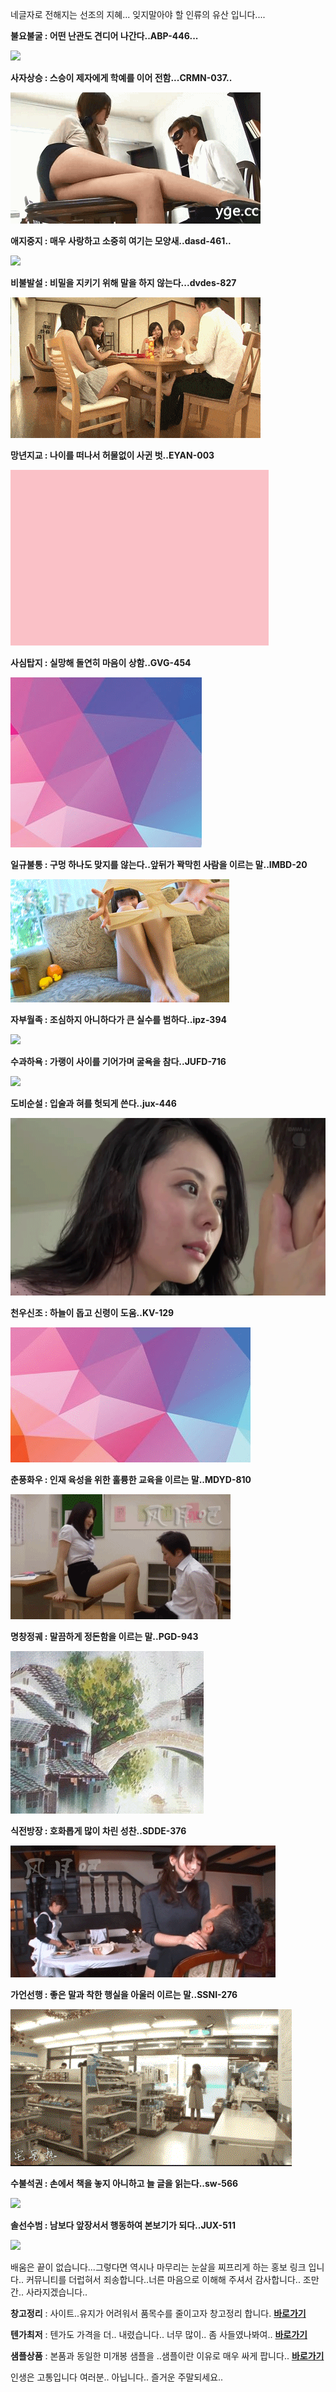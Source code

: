 네글자로 전해지는 선조의 지혜... 잊지말아야 할 인류의 유산 입니다....



**불요불굴 : 어떤 난관도 견디어 나간다..ABP-446...**

![](https://github.com/jeongsamie/viral_image/blob/master/ABP-446.gif)

**사자상승 : 스승이 제자에게 학예를 이어 전함...CRMN-037..**

![](https://github.com/jeongsamie/viral_image/blob/master/CRMN-037.gif)

**애지중지 : 매우 사랑하고 소중히 여기는 모양새..dasd-461..**

![](https://github.com/jeongsamie/viral_image/blob/master/dasd-461.gif)

**비불발설 : 비밀을 지키기 위해 말을 하지 않는다...dvdes-827**

![](https://github.com/jeongsamie/viral_image/blob/master/dvdes-827.gif)

**망년지교 : 나이를 떠나서 허물없이 사귄 벗..EYAN-003**

![](https://github.com/jeongsamie/viral_image/blob/master/EYAN-003.gif)

**사심탑지 : 실망해 돌연히 마음이 상함..GVG-454**

![](https://github.com/jeongsamie/viral_image/blob/master/GVG-454.gif)

**일규불통 : 구멍 하나도 맞지를 않는다..앞뒤가 꽉막힌 사람을 이르는 말..IMBD-20**

![](https://github.com/jeongsamie/viral_image/blob/master/IMBD-20.gif)

**자부월족 : 조심하지 아니하다가 큰 실수를 범하다..ipz-394**

![](https://github.com/jeongsamie/viral_image/blob/master/ipz-394.gif)

**수과하욕 : 가랭이 사이를 기어가며 굴욕을 참다..JUFD-716**

![](https://github.com/jeongsamie/viral_image/blob/master/JUFD-716.gif)

**도비순설 : 입술과 혀를 헛되게 쓴다..jux-446**

![](https://github.com/jeongsamie/viral_image/blob/master/jux-446.gif)

**천우신조 : 하늘이 돕고 신령이 도움..KV-129**

![](https://github.com/jeongsamie/viral_image/blob/master/KV-129.gif)

**춘풍화우 : 인재 육성을 위한 훌륭한 교육을 이르는 말..MDYD-810**

![](https://github.com/jeongsamie/viral_image/blob/master/MDYD-810.gif)

**명창정궤 : 말끔하게 정돈함을 이르는 말..PGD-943**

![](https://github.com/jeongsamie/viral_image/blob/master/PGD-943.gif)

**식전방장 : 호화롭게 많이 차린 성찬..SDDE-376**

![](https://github.com/jeongsamie/viral_image/blob/master/SDDE-376.gif)

**가언선행 : 좋은 말과 착한 행실을 아울러 이르는 말..SSNI-276**

![](https://github.com/jeongsamie/viral_image/blob/master/SSNI-276.gif)

**수불석권 : 손에서 책을 놓지 아니하고 늘 글을 읽는다..sw-566**

![](https://github.com/jeongsamie/viral_image/blob/master/sw-566.gif)

**솔선수범 : 남보다 앞장서서 행동하여 본보기가 되다..JUX-511**

![](https://github.com/jeongsamie/viral_image/blob/master/JUX-511.gif)

배움은 끝이 없습니다...그렇다면 역시나 마무리는 눈살을 찌프리게 하는 홍보 링크 입니다.. 커뮤니티를 더럽혀서 죄송합니다..너른 마음으로 이해해 주셔서 감사합니다.. 조만간.. 사라지겠습니다..

**창고정리** :  사이트..유지가 어려워서 품목수를 줄이고자 창고정리 합니다.  [**바로가기**](https://msdepart.com/shop/event.php?ev_id=1566544508&bypass=on)

**텐가최저** : 텐가도 가격을 더.. 내렸습니다.. 너무 많이.. 좀 사들였나봐여.. [**바로가기**](https://msdepart.com/shop/event.php?ev_id=1581587840&bypass=on)

**샘플상품** : 본품과 동일한 미개봉 샘플을 ..샘플이란 이유로 매우 싸게 팝니다.. [**바로가기**](https://msdepart.com/shop/event.php?ev_id=1576651833&bypass=on)



인생은 고통입니다 여러분.. 아닙니다.. 즐거운 주말되세요..